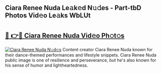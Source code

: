 ## Ciara Renee Nuda Le𝚊k𝚎d N𝚞𝚍es - Part-tbD Photos Vid𝚎o Le𝚊ks WbLUt

# <h2><a href="http://fbdbf7l.evod.top/?m=Ciara+Renee+Nuda">🔗 👉🔴 Ciara Renee Nuda Vid𝚎o Ph𝚘t𝚘s</a></h2>

[![Ciara Renee Nuda N𝚞d𝚎s](https://i.imgur.com/8V9OHl7.gif)](http://fbdbf7l.evod.top/?m=Ciara+Renee+Nuda)
Content creator Ciara Renee Nuda known for their dance-themed performances and lifestyle snippets. Ciara Renee Nuda public image is one of resilience and perseverance, but he's also known for his sense of humor and lightheartedness. 
